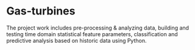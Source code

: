 # Gas-turbines
The project work includes pre-processing & analyzing data, building and testing time domain statistical feature parameters, classification and  predictive analysis based on historic data using Python.

